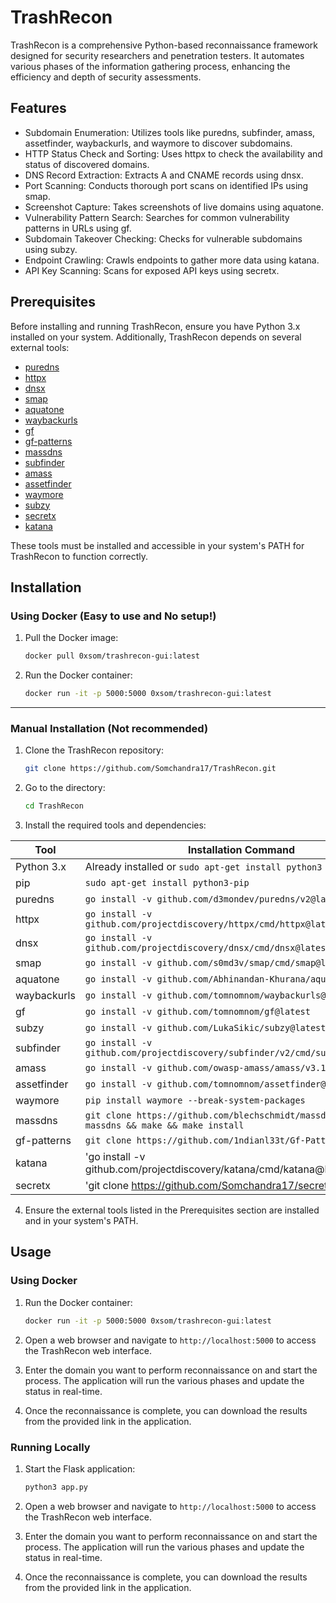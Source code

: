 # TrashRecon

TrashRecon is a comprehensive Python-based reconnaissance framework designed for security researchers and penetration testers. It automates various phases of the information gathering process, enhancing the efficiency and depth of security assessments.

## Features

- Subdomain Enumeration: Utilizes tools like puredns, subfinder, amass, assetfinder, waybackurls, and waymore to discover subdomains.
- HTTP Status Check and Sorting: Uses httpx to check the availability and status of discovered domains.
- DNS Record Extraction: Extracts A and CNAME records using dnsx.
- Port Scanning: Conducts thorough port scans on identified IPs using smap.
- Screenshot Capture: Takes screenshots of live domains using aquatone.
- Vulnerability Pattern Search: Searches for common vulnerability patterns in URLs using gf.
- Subdomain Takeover Checking: Checks for vulnerable subdomains using subzy.
- Endpoint Crawling: Crawls endpoints to gather more data using katana.
- API Key Scanning: Scans for exposed API keys using secretx.

## Prerequisites

Before installing and running TrashRecon, ensure you have Python 3.x installed on your system. Additionally, TrashRecon depends on several external tools:

- [puredns](https://github.com/d3mondev/puredns)
- [httpx](https://github.com/projectdiscovery/httpx)
- [dnsx](https://github.com/projectdiscovery/dnsx)
- [smap](https://github.com/s0md3v/Smap)
- [aquatone](https://github.com/Abhinandan-Khurana/aquatone)
- [waybackurls](https://github.com/tomnomnom/waybackurls)
- [gf](https://github.com/tomnomnom/gf)
- [gf-patterns](https://github.com/1ndianl33t/Gf-Patterns)
- [massdns](https://github.com/blechschmidt/massdns)
- [subfinder](https://github.com/projectdiscovery/subfinder)
- [amass](https://github.com/OWASP/Amass)
- [assetfinder](https://github.com/tomnomnom/assetfinder)
- [waymore](https://github.com/xnl-h4ck3r/waymore)
- [subzy](https://github.com/LukaSikic/subzy)
- [secretx](https://github.com/Somchandra17/secretx)
- [katana](https://github.com/projectdiscovery/katana)

These tools must be installed and accessible in your system's PATH for TrashRecon to function correctly.

## Installation

### Using Docker (Easy to use and No setup!)

1. Pull the Docker image:
   ```bash
   docker pull 0xsom/trashrecon-gui:latest
   ```
2. Run the Docker container:
   ```bash
   docker run -it -p 5000:5000 0xsom/trashrecon-gui:latest
   ```

---

### Manual Installation (Not recommended)

1. Clone the TrashRecon repository:
   ```bash
   git clone https://github.com/Somchandra17/TrashRecon.git
   ```
2. Go to the directory:
   ```bash
   cd TrashRecon
   ```
3. Install the required tools and dependencies:

| Tool            | Installation Command                                                                 | Path to Copy Wordlist |
|-----------------|--------------------------------------------------------------------------------------|-----------------------|
| Python 3.x      | Already installed or `sudo apt-get install python3`                                  |                       |
| pip             | `sudo apt-get install python3-pip`                                                   |                       |
| puredns         | `go install -v github.com/d3mondev/puredns/v2@latest`                                | `/root/.config/puredns/resolvers.txt` |
| httpx           | `go install -v github.com/projectdiscovery/httpx/cmd/httpx@latest`                   |                       |
| dnsx            | `go install -v github.com/projectdiscovery/dnsx/cmd/dnsx@latest`                     |                       |
| smap            | `go install -v github.com/s0md3v/smap/cmd/smap@latest`                               |                       |
| aquatone        | `go install -v github.com/Abhinandan-Khurana/aquatone@v1.7.2`                        |                       |
| waybackurls     | `go install -v github.com/tomnomnom/waybackurls@latest`                              |                       |
| gf              | `go install -v github.com/tomnomnom/gf@latest`                                       |                       |
| subzy           | `go install -v github.com/LukaSikic/subzy@latest`                                    |                       |
| subfinder       | `go install -v github.com/projectdiscovery/subfinder/v2/cmd/subfinder@latest`        |                       |
| amass           | `go install -v github.com/owasp-amass/amass/v3.19.2/...@master`                      |                       |
| assetfinder     | `go install -v github.com/tomnomnom/assetfinder@latest`                              |                       |
| waymore         | `pip install waymore --break-system-packages`                                        |                       |
| massdns         | `git clone https://github.com/blechschmidt/massdns.git && cd massdns && make && make install` | `/app/subdomains-top1million-110000.txt` |
| gf-patterns     | `git clone https://github.com/1ndianl33t/Gf-Patterns /root/.gf`                      |                       |
| katana          | 'go install -v github.com/projectdiscovery/katana/cmd/katana@latest'                 |                       |
| secretx         | 'git clone https://github.com/Somchandra17/secretx.git'                              |                       |

4. Ensure the external tools listed in the Prerequisites section are installed and in your system's PATH.

## Usage

### Using Docker

1. Run the Docker container:
   ```bash
   docker run -it -p 5000:5000 0xsom/trashrecon-gui:latest
   ```

2. Open a web browser and navigate to `http://localhost:5000` to access the TrashRecon web interface.

3. Enter the domain you want to perform reconnaissance on and start the process. The application will run the various phases and update the status in real-time.

4. Once the reconnaissance is complete, you can download the results from the provided link in the application.

### Running Locally

1. Start the Flask application:
   ```bash
   python3 app.py
   ```

2. Open a web browser and navigate to `http://localhost:5000` to access the TrashRecon web interface.

3. Enter the domain you want to perform reconnaissance on and start the process. The application will run the various phases and update the status in real-time.

4. Once the reconnaissance is complete, you can download the results from the provided link in the application.